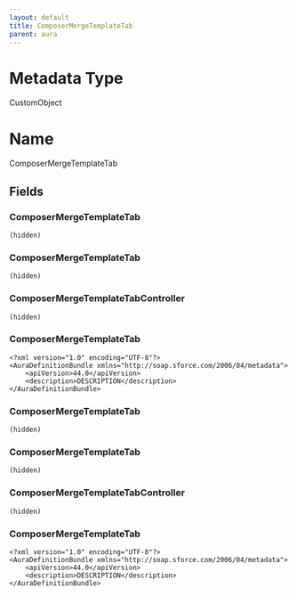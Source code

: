 ```yaml
---
layout: default
title: ComposerMergeTemplateTab
parent: aura
---
```

# Metadata Type
CustomObject

# Name
ComposerMergeTemplateTab
## Fields
### ComposerMergeTemplateTab

```
(hidden)
```
### ComposerMergeTemplateTab

```
(hidden)
```
### ComposerMergeTemplateTabController

```
(hidden)
```
### ComposerMergeTemplateTab

```
<?xml version="1.0" encoding="UTF-8"?>
<AuraDefinitionBundle xmlns="http://soap.sforce.com/2006/04/metadata">
    <apiVersion>44.0</apiVersion>
    <description>DESCRIPTION</description>
</AuraDefinitionBundle>
```
### ComposerMergeTemplateTab

```
(hidden)
```
### ComposerMergeTemplateTab

```
(hidden)
```
### ComposerMergeTemplateTabController

```
(hidden)
```
### ComposerMergeTemplateTab

```
<?xml version="1.0" encoding="UTF-8"?>
<AuraDefinitionBundle xmlns="http://soap.sforce.com/2006/04/metadata">
    <apiVersion>44.0</apiVersion>
    <description>DESCRIPTION</description>
</AuraDefinitionBundle>
```
